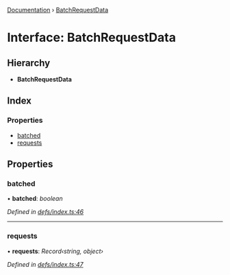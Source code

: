 [Documentation](../README.md) › [BatchRequestData](batchrequestdata.md)

# Interface: BatchRequestData

## Hierarchy

* **BatchRequestData**

## Index

### Properties

* [batched](batchrequestdata.md#batched)
* [requests](batchrequestdata.md#requests)

## Properties

###  batched

• **batched**: *boolean*

*Defined in [defs/index.ts:46](https://github.com/badbatch/graphql-box/blob/3146a3b1/packages/server/src/defs/index.ts#L46)*

___

###  requests

• **requests**: *Record‹string, object›*

*Defined in [defs/index.ts:47](https://github.com/badbatch/graphql-box/blob/3146a3b1/packages/server/src/defs/index.ts#L47)*
